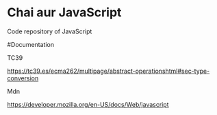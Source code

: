 # Chai aur JavaScript 
Code repository of JavaScript


#Documentation

 TC39

 https://tc39.es/ecma262/multipage/abstract-operationshtml#sec-type-conversion

 Mdn

 https://developer.mozilla.org/en-US/docs/Web/javascript

